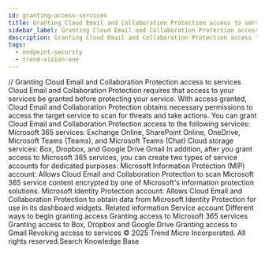 ```yaml
---
id: granting-access-services
title: Granting Cloud Email and Collaboration Protection access to services
sidebar_label: Granting Cloud Email and Collaboration Protection access to services
description: Granting Cloud Email and Collaboration Protection access to services
tags:
  - endpoint-security
  - trend-vision-one
---
```


/*<![CDATA[*/ $('#title').html($('meta[name=map-description]').attr('content')); /*]]>*/ Granting Cloud Email and Collaboration Protection access to services Cloud Email and Collaboration Protection requires that access to your services be granted before protecting your service. With access granted, Cloud Email and Collaboration Protection obtains necessary permissions to access the target service to scan for threats and take actions. You can grant Cloud Email and Collaboration Protection access to the following services: Microsoft 365 services: Exchange Online, SharePoint Online, OneDrive, Microsoft Teams (Teams), and Microsoft Teams (Chat) Cloud storage services: Box, Dropbox, and Google Drive Gmail In addition, after you grant access to Microsoft 365 services, you can create two types of service accounts for dedicated purposes: Microsoft Information Protection (MIP) account: Allows Cloud Email and Collaboration Protection to scan Microsoft 365 service content encrypted by one of Microsoft's information protection solutions. Microsoft Identity Protection account: Allows Cloud Email and Collaboration Protection to obtain data from Microsoft Identity Protection for use in its dashboard widgets. Related information Service account Different ways to begin granting access Granting access to Microsoft 365 services Granting access to Box, Dropbox and Google Drive Granting access to Gmail Revoking access to services © 2025 Trend Micro Incorporated. All rights reserved.Search Knowledge Base